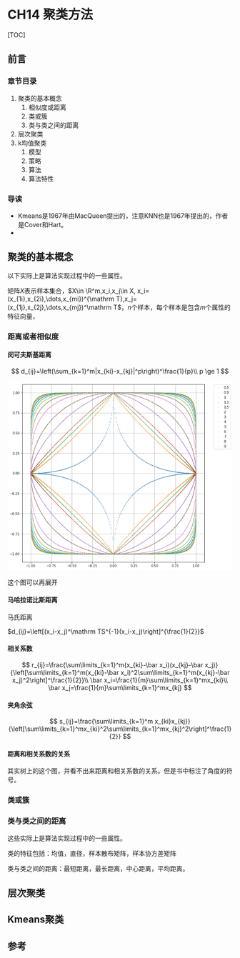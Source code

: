 # CH14 聚类方法

[TOC]

## 前言

### 章节目录

1. 聚类的基本概念
   1. 相似度或距离
   1. 类或簇
   1. 类与类之间的距离
1. 层次聚类
1. k均值聚类
   1. 模型
   1. 策略
   1. 算法
   1. 算法特性

### 导读

- Kmeans是1967年由MacQueen提出的，注意KNN也是1967年提出的，作者是Cover和Hart。
- 

## 聚类的基本概念

以下实际上是算法实现过程中的一些属性。

矩阵$X$表示样本集合，$X\in \R^m,x_i,x_j\in X, x_i=(x_{1i},x_{2i},\dots,x_{mi})^{\mathrm T},x_j=(x_{1j},x_{2j},\dots,x_{mj})^\mathrm T$，$n$个样本，每个样本是包含$m$个属性的特征向量，

### 距离或者相似度

#### 闵可夫斯基距离

$$
d_{ij}=\left(\sum_{k=1}^m|x_{ki}-x_{kj}|^p\right)^\frac{1}{p}\\
p \ge 1
$$

![fig3_2](assets/fig3_2.png)

这个图可以再展开

#### 马哈拉诺比斯距离

马氏距离

$d_{ij}=\left[(x_i-x_j)^\mathrm TS^{-1}(x_i-x_j)\right]^{\frac{1}{2}}$



#### 相关系数

$$
r_{ij}=\frac{\sum\limits_{k=1}^m(x_{ki}-\bar x_i)(x_{kj}-\bar x_j)}{\left[\sum\limits_{k=1}^m(x_{ki}-\bar x_i)^2\sum\limits_{k=1}^m(x_{kj}-\bar x_j)^2\right]^\frac{1}{2}}\\
\bar x_i=\frac{1}{m}\sum\limits_{k=1}^mx_{ki}\\
\bar x_j=\frac{1}{m}\sum\limits_{k=1}^mx_{kj}
$$



#### 夹角余弦

$$
s_{ij}=\frac{\sum\limits_{k=1}^m x_{ki}x_{kj}}{\left[\sum\limits_{k=1}^mx_{ki}^2\sum\limits_{k=1}^mx_{kj}^2\right]^\frac{1}{2}}
$$

#### 距离和相关系数的关系

其实树上的这个图，并看不出来距离和相关系数的关系。但是书中标注了角度的符号。



### 类或簇

### 类与类之间的距离

这些实际上是算法实现过程中的一些属性。

类的特征包括：均值，直径，样本散布矩阵，样本协方差矩阵

类与类之间的距离：最短距离，最长距离，中心距离，平均距离。

## 层次聚类

## Kmeans聚类





## 参考

